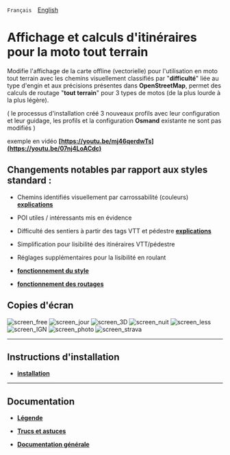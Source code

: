 `Français`&emsp;[English](readme_en.md)

# Affichage et calculs d'itinéraires pour la moto tout terrain
Modifie l'affichage de la carte offline (vectorielle) pour l'utilisation en moto tout terrain avec les chemins visuellement classifiés par "**difficulté**" liée au type d'engin et aux précisions présentes dans **OpenStreetMap**, permet des calculs de routage "**tout terrain**" pour 3 types de motos (de la plus lourde à la plus légère).

( le processus d'installation créé 3 nouveaux profils avec leur configuration et leur guidage, les profils et la configuration **Osmand** existante ne sont pas modifiés )

exemple en vidéo **[https://youtu.be/mj46qerdwTs](https://youtu.be/07nj4LoACdc)**

## Changements notables par rapport aux styles standard :

- Chemins identifiés visuellement par carrossabilité (couleurs) **[explications](https://github.com/OsmAnd-Rendering/Motorcycle/wiki/hi%C3%A9rarchie-des-chemins)**
- POI utiles / intéressants mis en évidence
- Difficulté des sentiers à partir des tags VTT et pédestre **[explications](https://github.com/OsmAnd-Rendering/Motorcycle/wiki/difficult%C3%A9-des-sentiers---chemins)**
- Simplification pour lisibilité des itinéraires VTT/pédestre
- Réglages supplémentaires pour la lisibilité en roulant

- **[fonctionnement du style](https://github.com/OsmAnd-Rendering/Motorcycle/wiki/%F0%9F%87%AB%F0%9F%87%B7--le-style)**
- **[fonctionnement des routages](routage.md)**

## Copies d'écran<br>

![screen_free](https://github.com/OsmAnd-Rendering/Motorcycle/assets/83398215/5955da4c-204e-4bdb-aeef-4edc2fe28fd3)
![screen_jour](https://github.com/OsmAnd-Rendering/Motorcycle/assets/83398215/0492fc7f-45a6-487a-b169-a524aec98473)
![screen_3D](https://github.com/OsmAnd-Rendering/Motorcycle/assets/83398215/7eb88954-fe53-4f84-a451-7f3b2a33dff5)
![screen_nuit](https://github.com/OsmAnd-Rendering/Motorcycle/assets/83398215/4ea5c842-b796-4dbf-adc9-c34699e82694)
![screen_less](https://github.com/OsmAnd-Rendering/Motorcycle/assets/83398215/2acc2a04-4c96-4cd3-80b1-5ce2baf8b408)
![screen_IGN](https://github.com/OsmAnd-Rendering/Motorcycle/assets/83398215/46d1aa8c-2ed7-4b5f-9c7e-5b6493768e4c)
![screen_photo](https://github.com/OsmAnd-Rendering/Motorcycle/assets/83398215/699889b6-5d48-4a19-b6ee-86b68ae64b26)
![screen_strava](https://github.com/OsmAnd-Rendering/Motorcycle/assets/83398215/181ae2d8-aed5-4928-a879-e13f365fcb21)


---

## Instructions d'installation

- **[installation](https://github.com/OsmAnd-Rendering/Motorcycle/blob/main/installation.md)**

---

## Documentation

- **[Légende](Legend.md)**

- **[Trucs et astuces](https://github.com/OsmAnd-Rendering/Motorcycle/wiki/Trucs-et-astuces-OsmAnd)**

- **[Documentation générale](https://github.com/OsmAnd-Rendering/Motorcycle/wiki)**


